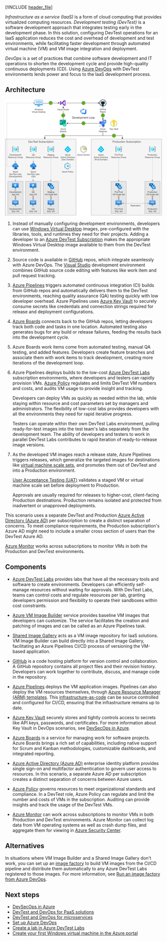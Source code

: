 [!INCLUDE [header_file](../../../includes/sol-idea-header.md)]

*Infrastructure as a service (IaaS)* is a form of cloud computing that provides virtualized computing resources. *Development testing (DevTest)* is a software development approach that integrates testing early in the development phase. In this solution, configuring DevTest operations for an IaaS application reduces the cost and overhead of development and test environments, while facilitating faster development through automated virtual machine (VM) and VM image integration and deployment.

*DevOps* is a set of practices that combine software development and IT operations to shorten the development cycle and provide high-quality continuous deployments (CD). Using [Azure DevOps](https://azure.microsoft.com/services/devops/) with DevTest environments lends power and focus to the IaaS development process.

## Architecture

![Diagram showing the configuration of DevTest and DevOps for an IaaS application.](../media/dev-test-iaas.png)

1. Instead of manually configuring development environments, developers can use [Windows Virtual Desktop](https://azure.microsoft.com/services/virtual-desktop) images, pre-configured with the libraries, tools, and runtimes they need for their projects. Adding a developer to an [Azure DevTest Subscription](https://azure.microsoft.com/pricing/dev-test) makes the appropriate Windows Virtual Desktop image available to them from the DevTest environment.
   
2. Source code is available in [GitHub](https://azure.microsoft.com/products/github/) repos, which integrate seamlessly with Azure DevOps. The [Visual Studio](https://visualstudio.microsoft.com/) development environment combines GitHub source code editing with features like work item and pull request tracking.
   
3. [Azure Pipelines](/azure/devops/pipelines/get-started/pipelines-get-started) triggers automated continuous integration (CI) builds from GitHub repos and automatically delivers them to the DevTest environments, reaching quality assurance (QA) testing quickly with low developer overhead. Azure Pipelines uses [Azure Key Vault](/azure/devops/pipelines/release/azure-key-vault) to securely consume secrets like credentials and connection strings required for release and deployment configurations.
   
4. [Azure Boards](https://azure.microsoft.com/services/devops/boards/) connects back to the GitHub repos, letting developers track both code and tasks in one location. Automated testing also generates bugs for any build or release failures, feeding the results back into the development cycle.
   
5. Azure Boards work items come from automated testing, manual QA testing, and added features. Developers create feature branches and associate them with work items to track development, creating more iterations of the development loop.
   
6. Azure Pipelines deploys builds to the low-cost [Azure DevTest Labs](https://azure.microsoft.com/pricing/dev-test/) subscription environments, where developers and testers can rapidly provision VMs. [Azure Policy](/azure/governance/policy/concepts/recommended-policies) regulates and limits DevTest VM numbers and costs, and audits VM usage to provide insight and tracking.
   
   Developers can deploy VMs as quickly as needed within the lab, while staying within resource and cost parameters set by managers and administrators. The flexibility of low-cost labs provides developers with all the environments they need for rapid iterative progress.
   
   Testers can operate within their own DevTest Labs environment, pulling ready-for-test images into the test team's labs separately from the development team. The ability of developers and testers to work in parallel DevTest Labs contributes to rapid iteration of ready-to-release image versions.
   
7. As the developed VM images reach a release state, Azure Pipelines triggers releases, which generalize the targeted images for destinations like [virtual machine scale sets](https://azure.microsoft.com/services/virtual-machine-scale-sets/), and promotes them out of DevTest and into a Production environment.
   
   [User Acceptance Testing (UAT)](https://wikipedia.org/wiki/Acceptance_testing#User_acceptance_testing) validates a staged VM or virtual machine scale set before deployment to Production.
   
   Approvals are usually required for releases to higher-cost, client-facing Production destinations. Production remains isolated and protected from inadvertent or unapproved deployments.

This scenario uses a separate DevTest and Production [Azure Active Directory (Azure AD)](https://azure.microsoft.com/services/active-directory/) per subscription to create a distinct separation of concerns. To meet compliance requirements, the Production subscription's Azure AD might need to include a smaller cross section of users than the DevTest Azure AD.

[Azure Monitor](/azure/devtest-labs/security-baseline) works across subscriptions to monitor VMs in both the Production and DevTest environments.

## Components

- [Azure DevTest Labs](https://azure.microsoft.com/services/devtest-lab/) provides labs that have all the necessary tools and software to create environments. Developers can efficiently self-manage resources without waiting for approvals. With DevTest Labs, teams can control costs and regulate resources per lab, granting developers permission and flexibility to operate their sandboxes within cost constraints.
  
- [Azure VM Image Builder](/azure/virtual-machines/windows/image-builder-overview) service provides baseline VM images that developers can customize. The service facilitates the creation and patching of images and can be called as an Azure Pipelines task.
  
- [Shared Image Gallery](/azure/virtual-machines/windows/shared-image-galleries) acts as a VM image repository for IaaS solutions. VM Image Builder can build directly into a Shared Image Gallery, facilitating an Azure Pipelines CI/CD process of versioning the VM-based application.
  
- [GitHub](https://docs.github.com/github/creating-cloning-and-archiving-repositories/about-repositories) is a code hosting platform for version control and collaboration. A GitHub repository contains all project files and their revision history. Developers can work together to contribute, discuss, and manage code in the repository.
  
- [Azure Pipelines](https://azure.microsoft.com/services/devops/pipelines/) deploys the VM application images. Pipelines can also deploy the VM resources themselves, through [Azure Resource Manager (ARM) templates](/azure/azure-resource-manager/templates/overview). This [infrastructure-as-code](/devops/deliver/what-is-infrastructure-as-code) can be source controlled and configured for CI/CD, ensuring that the infrastructure remains up to date.
  
- [Azure Key Vault](/azure/key-vault/general/basic-concepts) securely stores and tightly controls access to secrets like API keys, passwords, and certificates. For more information about Key Vault in DevOps scenarios, see [DevSecOps in Azure](devsecops-in-azure.yml).
  
- [Azure Boards](https://azure.microsoft.com/services/devops/boards/) is a service for managing work for software projects. Azure Boards brings a rich set of capabilities, including native support for Scrum and Kanban methodologies, customizable dashboards, and integrated reporting.
  
- [Azure Active Directory (Azure AD)](/azure/active-directory/fundamentals/active-directory-whatis) enterprise identity platform provides single sign-on and multifactor authentication to govern user access to resources. In this scenario, a separate Azure AD per subscription creates a distinct separation of concerns between Azure users.
  
- [Azure Policy](https://azure.microsoft.com/services/azure-policy/) governs resources to meet organizational standards and compliance. In a DevTest role, Azure Policy can regulate and limit the number and costs of VMs in the subscription. Auditing can provide insights and track the usage of the DevTest VMs.
  
- [Azure Monitor](/azure/devtest-labs/security-baseline) can work across subscriptions to monitor VMs in both Production and DevTest environments. Azure Monitor can collect log data from VM operating systems as well as crash dump files, and aggregate them for viewing in [Azure Security Center](/azure/security-center/security-center-enable-data-collection).

## Alternatives
In situations where VM Image Builder and a Shared Image Gallery don't work, you can set up an [image factory](/azure/devtest-labs/image-factory-create) to build VM images from the CI/CD pipeline and distribute them automatically to any Azure DevTest Labs registered to those images. For more information, see [Run an image factory from Azure DevOps](/azure/devtest-labs/image-factory-set-up-devops-lab).

## Next steps
- [DevSecOps in Azure](./devsecops-in-azure.yml)
- [DevTest and DevOps for PaaS solutions](dev-test-paas.yml)
- [DevTest and DevOps for microservices](dev-test-microservice.yml)
- [Set up Azure DevOps](/azure/devops/get-started/)
- [Create a lab in Azure DevTest Labs](/azure/lab-services/tutorial-create-custom-lab)
- [Create your first Windows virtual machine in the Azure portal](/azure/virtual-machines/windows/quick-create-portal)
